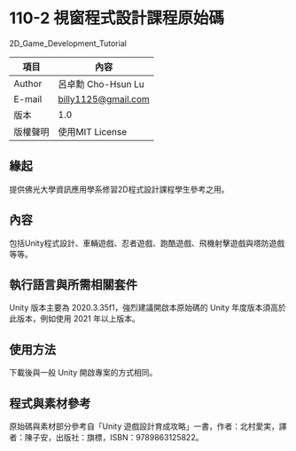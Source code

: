 # 110-2 視窗程式設計課程原始碼
2D_Game_Development_Tutorial

|項目|內容|
|---|---|
|Author|呂卓勳 Cho-Hsun Lu|
|E-mail|billy1125@gmail.com|
|版本|1.0|
|版權聲明|使用MIT License|

## 緣起

提供佛光大學資訊應用學系修習2D程式設計課程學生參考之用。

## 內容

包括Unity程式設計、車輛遊戲、忍者遊戲、跑酷遊戲、飛機射擊遊戲與塔防遊戲等等。

## 執行語言與所需相關套件

Unity 版本主要為 2020.3.35f1，強烈建議開啟本原始碼的 Unity 年度版本須高於此版本，例如使用 2021 年以上版本。

## 使用方法

下載後與一般 Unity 開啟專案的方式相同。

## 程式與素材參考

原始碼與素材部分參考自「Unity 遊戲設計育成攻略」一書，作者：北村愛実，譯者：陳子安，出版社：旗標，ISBN：9789863125822。
